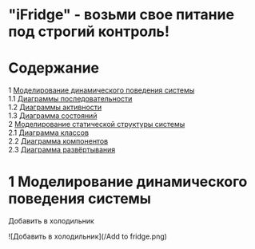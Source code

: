 # "iFridge" - возьми свое питание под строгий контроль!

# Содержание
1 [Моделирование динамического поведения системы](#intro)  
1.1 [Диаграммы последовательности](#sequence)  
1.2 [Диаграммы активности](#activity)  
1.3 [Диаграмма состояний](#state)  
2 [Моделирование статической структуры системы](#model)  
2.1 [Диаграмма классов](#class)  
2.2 [Диаграмма компонентов](#components)  
2.3 [Диаграмма развёртывания](#deployment)  

<a name="intro"/>

# 1 Моделирование динамического поведения системы

Добавить в холодильник

![Добавить в холодильник](/Add to fridge.png)  
